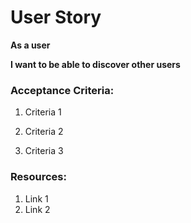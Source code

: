 # User Story 

**As a user**

**I want to be able to discover other users**

### Acceptance Criteria:

1. Criteria 1

2. Criteria 2

3. Criteria 3

### Resources:

1. Link 1
2. Link 2

